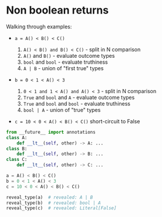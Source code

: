 # Non boolean returns

Walking through examples:

- `a = A() < B() < C()`

    1. `A() < B() and B() < C()` - split in N comparison
    1. `A()` and `B()`              - evaluate outcome types
    1. `bool` and `bool`            - evaluate truthiness
    1. `A | B`                    - union of "first true" types

- `b = 0 < 1 < A() < 3`

    1. `0 < 1 and 1 < A() and A() < 3` - split in N comparison
    1. `True` and `bool` and `A` - evaluate outcome types
    1. `True` and `bool` and `bool` - evaluate truthiness
    1. `bool | A` - union of "true" types

- `c = 10 < 0 < A() < B() < C()` short-circuit to False

```py
from __future__ import annotations
class A:
    def __lt__(self, other) -> A: ...
class B:
    def __lt__(self, other) -> B: ...
class C:
    def __lt__(self, other) -> C: ...

a = A() < B() < C()
b = 0 < 1 < A() < 3
c = 10 < 0 < A() < B() < C()

reveal_type(a)  # revealed: A | B
reveal_type(b)  # revealed: bool | A
reveal_type(c)  # revealed: Literal[False]
```
